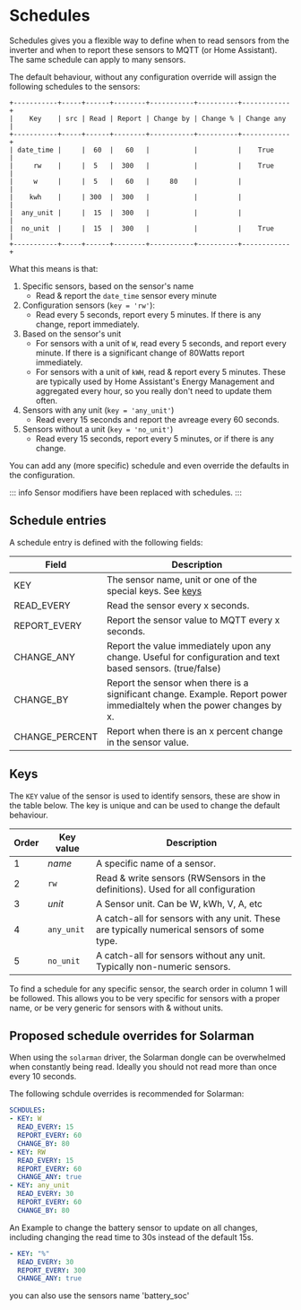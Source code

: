 # Schedules

Schedules gives you a flexible way to define when to read sensors from the inverter and when to report these sensors to MQTT (or Home Assistant). The same schedule can apply to many sensors.

The default behaviour, without any configuration override will assign the following schedules to the sensors:

```text
+-----------+-----+------+--------+-----------+----------+------------+
|    Key    | src | Read | Report | Change by | Change % | Change any |
+-----------+-----+------+--------+-----------+----------+------------+
| date_time |     |  60  |   60   |           |          |    True    |
|     rw    |     |  5   |  300   |           |          |    True    |
|     w     |     |  5   |   60   |     80    |          |            |
|    kwh    |     | 300  |  300   |           |          |            |
|  any_unit |     |  15  |  300   |           |          |            |
|  no_unit  |     |  15  |  300   |           |          |    True    |
+-----------+-----+------+--------+-----------+----------+------------+
```

What this means is that:

1. Specific sensors, based on the sensor's name
   - Read & report the `date_time` sensor every minute
2. Configuration sensors (`key = 'rw'`):
   - Read every 5 seconds, report every 5 minutes. If there is any change, report immediately.
3. Based on the sensor's unit
   - For sensors with a unit of `W`, read every 5 seconds, and report every minute. If there is a significant change of 80Watts report immediately.
   - For sensors with a unit of `kWH`, read & report every 5 minutes. These are typically used by Home Assistant's Energy Management and aggregated every hour, so you really don't need to update them often.
4. Sensors with any unit (`key = 'any_unit'`)
   - Read every 15 seconds and report the avreage every 60 seconds.
5. Sensors without a unit (`key = 'no_unit'`)
   - Read every 15 seconds, report every 5 minutes, or if there is any change.

You can add any (more specific) schedule and even override the defaults in the configuration.

::: info
Sensor modifiers have been replaced with schedules.
:::

## Schedule entries

A schedule entry is defined with the following fields:

| Field                      | Description                                                                                                           |
|----------------------------|-----------------------------------------------------------------------------------------------------------------------|
| KEY                        | The sensor name, unit or one of the special keys. See [keys](#keys)                                                   |
| READ_EVERY                 | Read the sensor every x seconds.                                                                                      |
| REPORT_EVERY               | Report the sensor value to MQTT every x seconds.                                                                      |
| CHANGE_ANY                 | Report the value immediately upon any change. Useful for configuration and text based sensors. (true/false)                        |
| CHANGE_BY         | Report the sensor when there is a significant change. Example. Report power immedialtely when the power changes by x. |
| CHANGE_PERCENT | Report when there is an x percent change in the sensor value.                                                         |

## Keys

The `KEY` value of the sensor is used to identify sensors, these are show in the table below. The key is unique and can be used to change the default behaviour.

| Order | Key value  | Description                                                                                |
|-------|------------|--------------------------------------------------------------------------------------------|
| 1     | *name*     | A specific name of a sensor.                                                               |
| 2     | `rw`       | Read & write sensors (RWSensors in the definitions). Used for all configuration            |
| 3     | *unit*     | A Sensor unit. Can be W, kWh, V, A, etc                                                    |
| 4     | `any_unit` | A catch-all for sensors with any unit. These are typically numerical sensors of some type. |
| 5     | `no_unit`  | A catch-all for sensors without any unit. Typically non-numeric sensors.                   |

To find a  schedule for any specific sensor, the search order in column 1 will be followed. This allows you to be very specific for sensors with a proper name, or be very generic for sensors with & without units.

## Proposed schedule overrides for Solarman

When using the `solarman` driver, the Solarman dongle can be overwhelmed when constantly being read. Ideally you should not read more than once every 10 seconds.

The following schdule overrides is recommended for Solarman:

```yaml
SCHDULES:
- KEY: W
  READ_EVERY: 15
  REPORT_EVERY: 60
  CHANGE_BY: 80
- KEY: RW
  READ_EVERY: 15
  REPORT_EVERY: 60
  CHANGE_ANY: true
- KEY: any_unit
  READ_EVERY: 30
  REPORT_EVERY: 60
  CHANGE_BY: 80
```

An Example to change the battery sensor to update on all changes, including changing the read time to 30s instead of the default 15s.
```yaml
- KEY: "%"
  READ_EVERY: 30
  REPORT_EVERY: 300
  CHANGE_ANY: true
```
you can also use the sensors name 'battery_soc'
